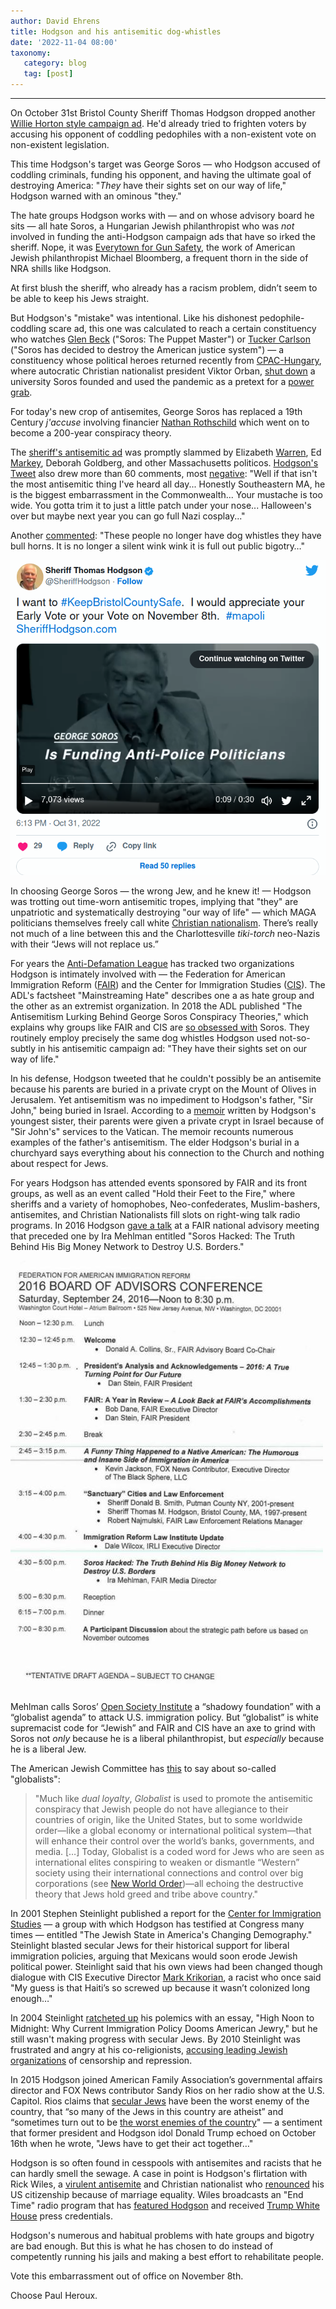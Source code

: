 ```yaml
---
author: David Ehrens
title: Hodgson and his antisemitic dog-whistles
date: '2022-11-04 08:00'
taxonomy:
   category: blog
   tag: [post]
---
```

---
 
On October 31st Bristol County Sheriff Thomas Hodgson dropped another [ Willie Horton style campaign ad](https://twitter.com/SheriffHodgson/status/1587206119969079296). He'd already tried to frighten voters by accusing his opponent of coddling pedophiles with a non-existent vote on non-existent legislation.

This time Hodgson's target was George Soros — who Hodgson accused of coddling criminals, funding his opponent, and having the ultimate goal of destroying America: "*They* have their sights set on our way of life," Hodgson warned with an ominous "they."

The hate groups Hodgson works with — and on whose advisory board he sits — all hate Soros, a Hungarian Jewish philanthropist who was *not* involved in funding the anti-Hodgson campaign ads that have so irked the sheriff. Nope, it was [Everytown for Gun Safety](https://www.bloomberg.org/founders-projects/everytown-for-gun-safety/), the work of American Jewish philanthropist Michael Bloomberg, a frequent thorn in the side of NRA shills like Hodgson.

At first blush the sheriff, who already has a racism problem, didn’t seem to be able to keep his Jews straight.

But Hodgson's "mistake" was intentional. Like his dishonest pedophile-coddling scare ad, this one was calculated to reach a certain constituency who watches [ Glen Beck](https://www.thedailybeast.com/glenn-becks-anti-semitic-attack-on-george-soros) ("Soros: The Puppet Master") or [ Tucker Carlson](https://www.foxnews.com/video/6310442726112) ("Soros has decided to destroy the American justice system") — a constituency whose political heroes returned recently from [CPAC-Hungary](https://www.conservative.org/cpac/cpac-hungary/), where autocratic Christian nationalist president Viktor Orban, [ shut down](https://www.cbsnews.com/news/george-soros-funded-central-european-university-forced-out-of-hungary-by-pm-viktor-orban/) a university Soros founded and used the pandemic as a pretext for a [ power grab](https://www.theguardian.com/commentisfree/2020/mar/29/the-guardian-view-on-hungarys-coronavirus-law-orbans-power-grab).

For today's new crop of antisemites, George Soros has replaced a 19th Century *j'accuse* involving financier [Nathan Rothschild](https://www.britannica.com/story/where-do-anti-semitic-conspiracy-theories-about-the-rothschild-family-come-from) which went on to become a 200-year conspiracy theory.

The [sheriff's antisemitic ad](https://twitter.com/SheriffHodgson/status/1587206119969079296) was promptly slammed by Elizabeth [Warren](https://twitter.com/ewarren/status/1587818723611746307), Ed [ Markey](https://www.wpri.com/news/elections/markey-dems-rebuke-sheriff-hodgson-over-campaign-ad-referencing-soros/), Deborah Goldberg, and other Massachusetts politicos. [ Hodgson's Tweet](https://twitter.com/SheriffHodgson/status/1587206119969079296) also drew more than 60 comments, most [ negative](https://bccjustice.org/wp-content/uploads/2022/11/hodgson-antisemitism.html): "Well if that isn't the most antisemitic thing I've heard all day... Honestly Southeastern MA, he is the biggest embarrassment in the Commonwealth... Your mustache is too wide. You gotta trim it to just a little patch under your nose... Halloween's over but maybe next year you can go full Nazi cosplay..."

Another [commented](https://twitter.com/dancindoti/status/1587819151346860034): "These people no longer have dog whistles they have bull horns. It is no longer a silent wink wink it is full out public bigotry…"

![](bs.png)

In choosing George Soros — the wrong Jew, and he knew it! — Hodgson was trotting out time-worn antisemitic tropes, implying that "they" are unpatriotic and systematically destroying "our way of life" — which MAGA politicians themselves freely call white [ Christian nationalism](https://www.newsweek.com/marjorie-taylor-greene-christian-nationalism-comments-social-media-reaction-1712733). There’s really not much of a line between this and the Charlottesville *tiki-torch* neo-Nazis with their “Jews will not replace us.”

For years the [Anti-Defamation League](https://www.adl.org/about/who-we-are) has tracked two organizations Hodgson is intimately involved with — the Federation for American Immigration Reform ([FAIR](https://www.splcenter.org/fighting-hate/intelligence-report/2007/federation-american-immigration-reform’s-hate-filled-track-record)) and the Center for Immigration Studies ([CIS](https://www.washingtonpost.com/opinions/does-the-center-for-immigration-studies-deserve-to-be-labeled-a-hate-group/2017/03/24/89ab4cda-0f38-11e7-aa57-2ca1b05c41b8_story.html)). The ADL's factsheet "Mainstreaming Hate" describes one a as hate group and the other as an extremist organization. In 2018 the ADL published "The Antisemitism Lurking Behind George Soros Conspiracy Theories," which explains why groups like FAIR and CIS are [ so obsessed with](https://www.adl.org/blog/the-antisemitism-lurking-behind-george-soros-conspiracy-theories) Soros. They routinely employ precisely the same dog whistles Hodgson used not-so-subtly in his antisemitic campaign ad: "They have their sights set on our way of life."

In his defense, Hodgson tweeted that he couldn't possibly be an antisemite because his parents are buried in a private crypt on the Mount of Olives in Jerusalem. Yet antisemitism was no impediment to Hodgson's father, "Sir John," being buried in Israel. According to a [ memoir](https://www.harpercollins.com/products/hiding-out-tina-alexis-allen?variant=32116612759586) written by Hodgson's youngest sister, their parents were given a private crypt in Israel because of "Sir John's" services to the Vatican. The memoir recounts numerous examples of the father's antisemitism. The elder Hodgson's burial in a churchyard says everything about his connection to the Church and nothing about respect for Jews.

For years Hodgson has attended events sponsored by FAIR and its front groups, as well as an event called "Hold their Feet to the Fire," where sheriffs and a variety of homophobes, Neo-confederates, Muslim-bashers, antisemites, and Christian Nationalists fill slots on right-wing talk radio programs. In 2016 Hodgson [ gave a talk](https://bccjustice.org/wp-content/uploads/2022/10/hodgson-2016.jpg) at a FAIR national advisory meeting that preceded one by Ira Mehlman entitled "Soros Hacked: The Truth Behind His Big Money Network to Destroy U.S. Borders."

![](soros.jpg)

Mehlman calls Soros’ [ Open Society Institute](https://www.fairus.org/sites/default/files/2017-08/September2016_IR.pdf) a “shadowy foundation” with a “globalist agenda” to attack U.S. immigration policy. But “globalist” is white supremacist code for “Jewish” and FAIR and CIS have an axe to grind with Soros not *only* because he is a liberal philanthropist, but *especially* because he is a liberal Jew.

The American Jewish Committee has [ this](https://www.ajc.org/translatehate/globalist) to say about so-called "globalists":

> "Much like *dual loyalty*, *Globalist* is used to promote the antisemitic conspiracy that Jewish people do not have allegiance to their countries of origin, like the United States, but to some worldwide order—like a global economy or international political system—that will enhance their control over the world’s banks, governments, and media. […] Today, Globalist is a coded word for Jews who are seen as international elites conspiring to weaken or dismantle “Western” society using their international connections and control over big corporations (see [ New World Order](https://www.ajc.org/translatehate/New-World-Order))—all echoing the destructive theory that Jews hold greed and tribe above country."

In 2001 Stephen Steinlight published a report for the [ Center for Immigration Studies](https://cis.org/Report/Jewish-Stake-Americas-Changing-Demography) — a group with which Hodgson has testified at Congress many times — entitled "The Jewish State in America's Changing Demography." Steinlight blasted secular Jews for their historical support for liberal immigration policies, arguing that Mexicans would soon erode Jewish political power. Steinlight said that his own views had been changed though dialogue with CIS Executive Director [ Mark Krikorian](https://www.laprogressive.com/immigration-reform/mark-krikorian-haitis-screwed-wasnt-colonized-long), a racist who once said "My guess is that Haiti’s so screwed up because it wasn’t colonized long enough…"

In 2004 Steinlight [ ratcheted up](https://cis.org/Report/High-Noon-Midnight-Why-Current-Immigration-Policy-Dooms-American-Jewry) his polemics with an essay, "High Noon to Midnight: Why Current Immigration Policy Dooms American Jewry," but he still wasn't making progress with secular Jews. By 2010 Steinlight was frustrated and angry at his co-religionists, [ accusing leading Jewish organizations](https://cis.org/Steinlight/Jewish-Establishment-Censorship-Information-Immigration-Policy) of censorship and repression.

In 2015 Hodgson joined American Family Association’s governmental affairs director and FOX News contributor Sandy Rios on her radio show at the U.S. Capitol. Rios claims that [ secular Jews](https://www.rightwingwatch.org/post/sandy-rios-says-secular-jews-have-been-the-worst-enemies-of-the-country/) have been the worst enemy of the country, that “so many of the Jews in this country are atheist” and “sometimes turn out to be [the worst enemies of the country](https://www.youtube.com/watch?v=W_RpyH8B194&feature=youtu.be)" — a sentiment that former president and Hodgson idol Donald Trump echoed on October 16th when he wrote, "Jews have to get their act together…"

Hodgson is so often found in cesspools with antisemites and racists that he can hardly smell the sewage. A case in point is Hodgson's flirtation with Rick Wiles, a [ virulent antisemite](https://www.adl.org/resources/backgrounders/trunews-and-rick-wiles-end-times-anti-semitism-and-anti-zionism) and Christian nationalist who [ renounced](https://www.dailykos.com/stories/2015/7/3/1399014/-End-Times-broadcaster-Rick-Wiles-Renounces-his-American-Citizenship-because-of-Marriage-Equality) his US citizenship because of marriage equality. Wiles broadcasts an "End Time" radio program that has [featured Hodgson](https://bccjustice.org/wp-content/uploads/2022/11/TRUNEWS-112614.mp4) and received [ Trump White House](https://www.nytimes.com/2020/01/26/business/media/trunews-white-house-press-credentials.html) press credentials.

Hodgson's numerous and habitual problems with hate groups and bigotry are bad enough. But this is what he has chosen to do instead of competently running his jails and making a best effort to rehabilitate people.

Vote this embarrassment out of office on November 8th.

Choose Paul Heroux.

